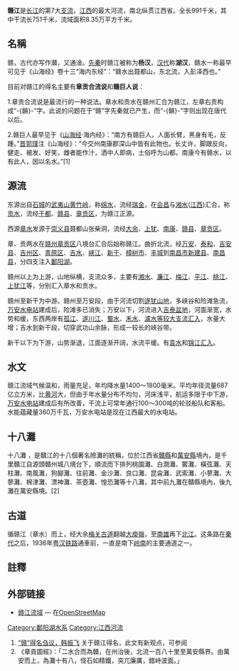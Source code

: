 **赣江**是[长江](../Page/长江.md "wikilink")的第7大[支流](https://zh.wikipedia.org/wiki/支流 "wikilink")，[江西](https://zh.wikipedia.org/wiki/江西 "wikilink")的最大河流，南北纵贯江西省。全长991千米，其中干流长751千米，流域面积8.35万平方千米。

## 名稱

赣，古代亦写作灨，又通淦。[先秦](https://zh.wikipedia.org/wiki/先秦 "wikilink")时赣江被称为**杨汉**，[汉代](https://zh.wikipedia.org/wiki/汉代 "wikilink")称**湖汉**，赣水一称最早可见于《山海经》卷十三“海内东经”：“赣水出聂都山，东北流，入彭泽西也。”

目前对赣江的得名主要有**章贡合流说**和**赣巨人说**：

1.章贡合流说是最流行的一种说法。章水和贡水在赣州汇合为赣江，左章右贡构成“-{贑}-”字。此说的问题在于“赣”字先秦就已产生，而“-{贑}-”字则出现在唐代以后。

2.赣巨人最早见于《[山海经](../Page/山海经.md "wikilink")·海内经》：“南方有赣巨人，人面长臂，黑身有毛，反踵。”[晋](https://zh.wikipedia.org/wiki/晉朝 "wikilink")[郭璞](../Page/郭璞.md "wikilink")注《山海经》：“今交州南康郡深山中皆有此物也。长丈许，脚跟反向，健走、被发、好笑，雌者能作汁，洒中人即病，土俗呼为山都。南康今有赣水，以有此人，因以名水。”\[1\]

## 源流

东源出自[石城](https://zh.wikipedia.org/wiki/石城 "wikilink")的[武夷山](https://zh.wikipedia.org/wiki/武夷山 "wikilink")[黄竹岭](https://zh.wikipedia.org/wiki/黄竹岭 "wikilink")，称[绵水](https://zh.wikipedia.org/wiki/绵水 "wikilink")，流经[瑞金](https://zh.wikipedia.org/wiki/瑞金 "wikilink")，在[会昌](https://zh.wikipedia.org/wiki/会昌 "wikilink")与[湘水](https://zh.wikipedia.org/wiki/湘水 "wikilink")([江西](https://zh.wikipedia.org/wiki/江西 "wikilink"))汇合，称[贡水](https://zh.wikipedia.org/wiki/贡水 "wikilink")，流经[于都](https://zh.wikipedia.org/wiki/于都 "wikilink")、[赣县](https://zh.wikipedia.org/wiki/赣县 "wikilink")、[章贡区](https://zh.wikipedia.org/wiki/章贡区 "wikilink")，为赣江正源。

西源[章水](https://zh.wikipedia.org/wiki/章水 "wikilink")发源于[崇义县](../Page/崇义县.md "wikilink")聂都山张柴洞，流经[大余](https://zh.wikipedia.org/wiki/大余 "wikilink")、[上犹](https://zh.wikipedia.org/wiki/上犹 "wikilink")、[南康](https://zh.wikipedia.org/wiki/南康 "wikilink")、[赣县](https://zh.wikipedia.org/wiki/赣县 "wikilink")、[章贡区](https://zh.wikipedia.org/wiki/章贡区 "wikilink")。

章、贡两水在[赣州](https://zh.wikipedia.org/wiki/赣州 "wikilink")[章贡区](https://zh.wikipedia.org/wiki/章贡区 "wikilink")八境台汇合后始称赣江。曲折北流，经[万安](https://zh.wikipedia.org/wiki/万安 "wikilink")、[泰和](https://zh.wikipedia.org/wiki/泰和 "wikilink")、[吉安县](../Page/吉安县.md "wikilink")、[吉州区](https://zh.wikipedia.org/wiki/吉州区 "wikilink")、[青原区](https://zh.wikipedia.org/wiki/青原区 "wikilink")、[吉水](https://zh.wikipedia.org/wiki/吉水 "wikilink")、[峡江](https://zh.wikipedia.org/wiki/峡江 "wikilink")、[新干](https://zh.wikipedia.org/wiki/新干 "wikilink")、[樟树市](../Page/樟树市.md "wikilink")、[丰城](https://zh.wikipedia.org/wiki/丰城 "wikilink")到[南昌市](../Page/南昌市.md "wikilink")[新建县](https://zh.wikipedia.org/wiki/新建县 "wikilink")、[南昌县](../Page/南昌县.md "wikilink")，分四支注入[鄱阳湖](../Page/鄱阳湖.md "wikilink")。

赣州以上为上游，山地纵横，支流众多，主要有[湘水](https://zh.wikipedia.org/wiki/湘水 "wikilink")、[濂江](https://zh.wikipedia.org/wiki/濂江 "wikilink")、[梅江](https://zh.wikipedia.org/wiki/梅江_\(赣江支流\) "wikilink")、[平江](https://zh.wikipedia.org/wiki/平江 "wikilink")、[桃江](https://zh.wikipedia.org/wiki/桃江 "wikilink")、[上犹江](../Page/上犹江.md "wikilink")等，分别汇入章水和贡水。

赣州至新干为中游。赣州至万安段，由于河流切割[遂犹山地](https://zh.wikipedia.org/wiki/遂犹山地 "wikilink")，多峡谷和险滩急流，[万安水电站](https://zh.wikipedia.org/wiki/万安水电站 "wikilink")建成后，险滩多已消失；万安以下，河流进入[吉泰盆地](../Page/吉泰盆地.md "wikilink")，河面渐宽，水势和缓，东西两岸有[孤江](https://zh.wikipedia.org/wiki/孤江 "wikilink")、[遂川江](../Page/遂川江.md "wikilink")、[蜀水](../Page/蜀水.md "wikilink")、[禾水](../Page/禾水.md "wikilink")、[瀘水等较大支流汇入](https://zh.wikipedia.org/wiki/瀘水_\(禾水支流\) "wikilink")，水量大增；吉水到新干段，切穿武功山余脉，形成一较长的峡谷带。

新干以下为下游，山势渐退，江面逐渐开阔，水流平缓。有[袁水](https://zh.wikipedia.org/wiki/袁水 "wikilink")和[锦江汇入](../Page/锦江_\(赣江支流\).md "wikilink")。

## 水文

赣江流域气候温和，雨量充足，年均降水量1400～1800毫米。平均年径流量687亿立方米，比[黄河](../Page/黄河.md "wikilink")大，但由于年水量分布不均匀，河床浅平，航运多限于中下游，[万安水电站](https://zh.wikipedia.org/wiki/万安水电站 "wikilink")建成后有所改善，干流上可常年通行100～300吨的轮驳船队和客船。水能蕴藏量360万千瓦，万安水电站是现在江西最大的水电站。

## 十八灘

十八灘
，是贛江的十八個著名險灘的統稱，位於江西省[贛縣](https://zh.wikipedia.org/wiki/贛縣 "wikilink")和[萬安縣](https://zh.wikipedia.org/wiki/萬安縣 "wikilink")境內，是千里贛江自源頭贛州城八境台下，順流而下排列桃園灘、白澗灘、鱉灘、橫弦灘、天柱灘、南風灘，狗腳灘、往前灘、金沙灘、良口灘、昆侖灘、武索灘、小蓼灘、大蓼灘、棉津灘、漂神灘、茶壺灘、惶恐灘等十八灘，其中前九灘在贛縣境內，後九灘在萬安縣境。\[2\]

## 古道

循赣江（章水）而上，经大余[梅关古道](https://zh.wikipedia.org/wiki/梅关古道 "wikilink")翻越[大庾嶺](https://zh.wikipedia.org/wiki/大庾嶺 "wikilink")，至[南雄](https://zh.wikipedia.org/wiki/南雄 "wikilink")再下[北江](../Page/北江.md "wikilink")。这条路在[秦代](https://zh.wikipedia.org/wiki/秦代 "wikilink")之后，1936年[粤汉铁路](../Page/粤汉铁路.md "wikilink")通車前，一直是南下[岭南](../Page/岭南.md "wikilink")的主要通道之一。

## 註釋

<div class="references-small">

<references />

</div>

## 外部链接

  - [赣江流域](http://www.openstreetmap.org/browse/relation/396603) —
    在[OpenStreetMap](https://zh.wikipedia.org/wiki/OpenStreetMap "wikilink")

[Category:鄱阳湖水系](https://zh.wikipedia.org/wiki/Category:鄱阳湖水系 "wikilink")
[Category:江西河流](https://zh.wikipedia.org/wiki/Category:江西河流 "wikilink")

1.  [“赣”得名刍议，韩振飞](http://www.gzwhxx.gov.cn/ContentDir/60/800.html)
    关于赣江得名，此文有新观点，可参阅
2.  《章貢圖經》：「二水合而為贛，在州治後，北流一百八十里至萬安縣界。由萬安而上，為灘十有八，怪石如精鐵，突兀廉厲，錯峙波面。」
